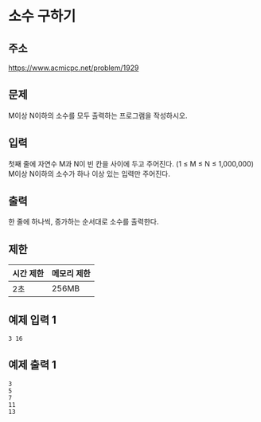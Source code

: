 # 소수 구하기

## 주소
https://www.acmicpc.net/problem/1929

## 문제
M이상 N이하의 소수를 모두 출력하는 프로그램을 작성하시오.

## 입력
첫째 줄에 자연수 M과 N이 빈 칸을 사이에 두고 주어진다. (1 ≤ M ≤ N ≤ 1,000,000) M이상 N이하의 소수가 하나 이상 있는 입력만 주어진다.

## 출력
한 줄에 하나씩, 증가하는 순서대로 소수를 출력한다.

## 제한
| 시간 제한 | 메모리 제한 |
| ------ | ------ |
| 2초 | 256MB |

## 예제 입력 1
``` plaintext 
3 16
```
## 예제 출력 1
``` plaintext 
3
5
7
11
13
```